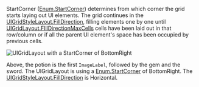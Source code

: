 StartCorner ([Enum.StartCorner](https://developer.roblox.com/search#stq=StartCorner)) determines from which corner the grid starts laying out UI elements. The grid continues in the [UIGridStyleLayout.FillDirection](https://developer.roblox.com/api-reference/property/UIGridStyleLayout/FillDirection), filling elements one by one until [UIGridLayout.FIllDirectionMaxCells](https://developer.roblox.com/search#stq=FIllDirectionMaxCells) cells have been laid out in that row/column or if all the parent UI element's space has been occupied by previous cells.

![UIGridLayout with a StartCorner of BottomRight][1]

Above, the potion is the first `ImageLabel`, followed by the gem and the sword. The UIGridLayout is using a [Enum.StartCorner](https://developer.roblox.com/search#stq=StartCorner) of BottomRight. The [UIGridStyleLayout.FillDirection](https://developer.roblox.com/api-reference/property/UIGridStyleLayout/FillDirection) is Horizontal.

[1]: https://developer.roblox.com/assets/bltb27258f9e16b81e2/UIGridLayout_StartCorner.png